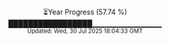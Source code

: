 <p align="center">
⏳Year Progress (57.74 %)<br>
█████████████████▁▁▁▁▁▁▁▁▁▁▁▁▁ <br>
<sub>Updated: Wed, 30 Jul 2025 18:04:33 GMT</sub>
</p>

